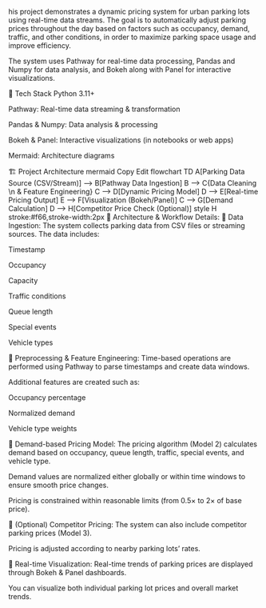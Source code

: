 his project demonstrates a dynamic pricing system for urban parking lots using real-time data streams. The goal is to automatically adjust parking prices throughout the day based on factors such as occupancy, demand, traffic, and other conditions, in order to maximize parking space usage and improve efficiency.

The system uses Pathway for real-time data processing, Pandas and Numpy for data analysis, and Bokeh along with Panel for interactive visualizations.

🚀 Tech Stack
Python 3.11+

Pathway: Real-time data streaming & transformation

Pandas & Numpy: Data analysis & processing

Bokeh & Panel: Interactive visualizations (in notebooks or web apps)

Mermaid: Architecture diagrams

🏗️ Project Architecture
mermaid
Copy
Edit
flowchart TD
    A[Parking Data Source (CSV/Stream)] --> B[Pathway Data Ingestion]
    B --> C{Data Cleaning \n & Feature Engineering}
    C --> D[Dynamic Pricing Model]
    D --> E[Real-time Pricing Output]
    E --> F[Visualization (Bokeh/Panel)]
    C --> G[Demand Calculation]
    D --> H[Competitor Price Check (Optional)]
    style H stroke:#f66,stroke-width:2px
📝 Architecture & Workflow Details:
🔹 Data Ingestion:
The system collects parking data from CSV files or streaming sources. The data includes:

Timestamp

Occupancy

Capacity

Traffic conditions

Queue length

Special events

Vehicle types

🔹 Preprocessing & Feature Engineering:
Time-based operations are performed using Pathway to parse timestamps and create data windows.

Additional features are created such as:

Occupancy percentage

Normalized demand

Vehicle type weights

🔹 Demand-based Pricing Model:
The pricing algorithm (Model 2) calculates demand based on occupancy, queue length, traffic, special events, and vehicle type.

Demand values are normalized either globally or within time windows to ensure smooth price changes.

Pricing is constrained within reasonable limits (from 0.5× to 2× of base price).

🔹 (Optional) Competitor Pricing:
The system can also include competitor parking prices (Model 3).

Pricing is adjusted according to nearby parking lots’ rates.

🔹 Real-time Visualization:
Real-time trends of parking prices are displayed through Bokeh & Panel dashboards.

You can visualize both individual parking lot prices and overall market trends.
